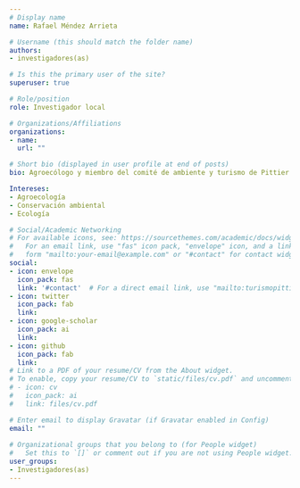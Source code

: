 ```yaml
---
# Display name
name: Rafael Méndez Arrieta

# Username (this should match the folder name)
authors:
- investigadores(as)

# Is this the primary user of the site?
superuser: true

# Role/position
role: Investigador local

# Organizations/Affiliations
organizations:
- name: 
  url: ""

# Short bio (displayed in user profile at end of posts)
bio: Agroecólogo y miembro del comité de ambiente y turismo de Pittier

Intereses:
- Agroecología
- Conservación ambiental
- Ecología

# Social/Academic Networking
# For available icons, see: https://sourcethemes.com/academic/docs/widgets/#icons
#   For an email link, use "fas" icon pack, "envelope" icon, and a link in the
#   form "mailto:your-email@example.com" or "#contact" for contact widget.
social:
- icon: envelope
  icon_pack: fas
  link: '#contact'  # For a direct email link, use "mailto:turismopittier@gmail.com ".
- icon: twitter
  icon_pack: fab
  link: 
- icon: google-scholar
  icon_pack: ai
  link: 
- icon: github
  icon_pack: fab
  link: 
# Link to a PDF of your resume/CV from the About widget.
# To enable, copy your resume/CV to `static/files/cv.pdf` and uncomment the lines below.  
# - icon: cv
#   icon_pack: ai
#   link: files/cv.pdf

# Enter email to display Gravatar (if Gravatar enabled in Config)
email: ""
  
# Organizational groups that you belong to (for People widget)
#   Set this to `[]` or comment out if you are not using People widget.  
user_groups:
- Investigadores(as)
---
```


